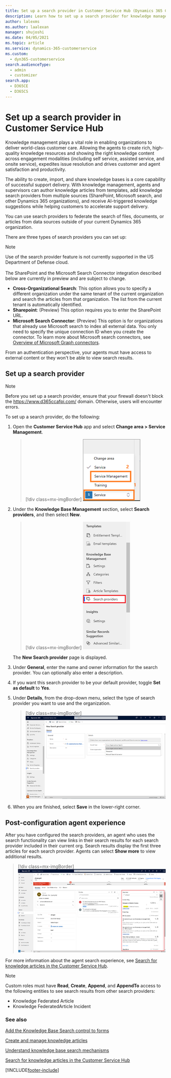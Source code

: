```yaml
---
title: Set up a search provider in Customer Service Hub (Dynamics 365 Customer Service) | MicrosoftDocs
description: Learn how to set up a search provider for knowledge management in Dynamics 365 Customer Service
author: lalexms
ms.author: laalexan
manager: shujoshi
ms.date: 04/05/2021
ms.topic: article
ms.service: dynamics-365-customerservice
ms.custom: 
  - dyn365-customerservice
search.audienceType: 
  - admin
  - customizer
search.app: 
  - D365CE
  - D365CS
---
```


# Set up a search provider in Customer Service Hub

Knowledge management plays a vital role in enabling organizations to deliver world-class customer care. Allowing the agents to create rich, high-quality knowledge resources and showing the right knowledge content across engagement modalities (including self service, assisted service, and onsite service), expedites issue resolution and drives customer and agent satisfaction and productivity.

The ability to create, import, and share knowledge bases is a core capability of successful support delivery. With knowledge management, agents and supervisors can author knowledge articles from templates, add knowledge search providers from multiple sources (SharePoint, Microsoft search, and other Dynamics 365 organizations), and receive AI-triggered knowledge suggestions while helping customers to accelerate support delivery.  

You can use search providers to federate the search of files, documents, or articles from data sources outside of your current Dynamics 365 organization.

There are three types of search providers you can set up: 

> [!NOTE]
> Use of the search provider feature is not currently supported in the US Department of Defense cloud.<br></br> The SharePoint and the Microsoft Search Connector integration described below are currently in preview and are subject to change.

  -	**Cross-Organizational Search**: This option allows you to specify a different organization under the same tenant of the current organization and search the articles from that organization. The list from the current tenant is automatically identified. 
  -	**Sharepoint**: (Preview) This option requires you to enter the SharePoint URL. 
  -	**Microsoft Search Connector**: (Preview) This option is for organizations that already use Microsoft search to index all external data. You only need to specify the unique connection ID when you create the connector. To learn more about Microsoft search connectors, see [Overview of Microsoft Graph connectors](https://docs.microsoft.com/microsoftsearch/connectors-overview).
  
From an authentication perspective, your agents must have access to external content or they won't be able to view search results. 

## Set up a search provider

> [!NOTE]
>
> Before you set up a search provider, ensure that your firewall doesn't block the https://www.d365ccafpi.com/ domain. Otherwise, users will encounter errors.

To set up a search provider, do the following:

1.	Open the **Customer Service Hub** app and select **Change area > Service Management**.

    > [!div class=mx-imgBorder]
    > ![Select service management](media/ka-select-service-management.png "Select service management")

2.	Under the **Knowledge Base Management** section, select **Search providers**, and then select **New**.

    > [!div class=mx-imgBorder]
    > ![Select search providers](media/select-search-providers.png "Select search providers")
    
    The **New Search provider** page is displayed.

3.	Under **General**, enter the name and owner information for the search provider. You can optionally also enter a description.
    
4. If you want this search provider to be your default provider, toggle **Set as default** to **Yes**.
    
5. Under **Details**, from the drop-down menu, select the type of search provider you want to use and the organization.

    > [!div class=mx-imgBorder]
    > ![Select the search provider type and organization](media/search-provider-details.png "Select the search provider type and organization")

6. When you are finished, select **Save** in the lower-right corner.

## Post-configuration agent experience

After you have configured the search providers, an agent who uses the search functionality can view links in their search results for each search provider included in their current org. Search results display the first three articles for each search provider. Agents can select **Show more** to view additional results.

   > [!div class=mx-imgBorder]
   > ![Agent view of search providers](media/search-provider-agent.png "Agent view of available search providers")
   
For more information about the agent search experience, see [Search for knowledge articles in the Customer Service Hub](search-knowledge-articles-csh.md).

> [!NOTE]
>
> Custom roles must have **Read**, **Create**, **Append**, and **AppendTo** access to the following entities to see search results from other search providers:
> - Knowledge Federated Article
> -	Knowledge FederatedArticle Incident
   
### See also

[Add the Knowledge Base Search control to forms](add-knowledge-base-search-control-forms.md)

[Create and manage knowledge articles](customer-service-hub-user-guide-knowledge-article.md)

[Understand knowledge base search mechanisms](knowledge-base-search-methods.md)

[Search for knowledge articles in the Customer Service Hub](search-knowledge-articles-csh.md)


[!INCLUDE[footer-include](../includes/footer-banner.md)]
